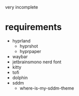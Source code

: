 very incomplete

# requirements
- hyprland
  - hyprshot
  - hyprpaper
- waybar
- jetbrainsmono nerd font
- kitty
- tofi
- dolphin
- sddm
  - where-is-my-sddm-theme
